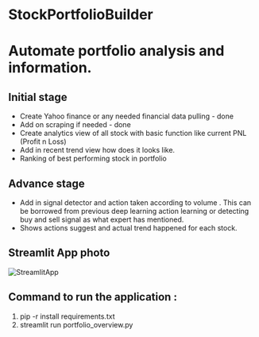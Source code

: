 # StockPortfolioBuilder
# Automate portfolio analysis and information.

## Initial stage
- Create Yahoo finance or any needed financial data pulling  - done
- Add on scraping if needed - done
- Create analytics view of all stock with basic function like current PNL (Profit n Loss)
- Add in recent trend view how does it looks like.
- Ranking of best performing stock in portfolio


## Advance stage
- Add in signal detector and action taken according to volume . This can be borrowed from previous deep learning action learning or detecting buy and sell signal as what expert has mentioned.
- Shows actions suggest and actual trend happened for each stock.


## Streamlit App photo
![StreamlitApp](img/PortfolioStreamlitApp.pngg)


## Command to run the application : 
1. pip -r install requirements.txt
2. streamlit run portfolio_overview.py
